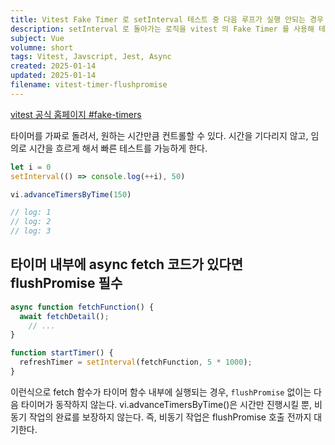```yaml
---
title: Vitest Fake Timer 로 setInterval 테스트 중 다음 루프가 실행 안되는 경우
description: setInterval 로 돌아가는 로직을 vitest 의 Fake Timer 를 사용해 테스트. fetch 함수가 포함된 interval 로직은 flushPromise 없이 다음 루프가 돌지 않음.
subject: Vue
volumne: short
tags: Vitest, Javscript, Jest, Async
created: 2025-01-14
updated: 2025-01-14
filename: vitest-timer-flushpromise
---
```


[vitest 공식 홈페이지 #fake-timers](https://vitest.dev/api/vi#fake-timers)

타이머를 가짜로 돌려서, 원하는 시간만큼 컨트롤할 수 있다. 시간을 기다리지 않고, 임의로 시간을 흐르게 해서 빠른 테스트를 가능하게 한다.

```ts
let i = 0
setInterval(() => console.log(++i), 50)

vi.advanceTimersByTime(150)

// log: 1
// log: 2
// log: 3
```

## 타이머 내부에 async fetch 코드가 있다면 flushPromise 필수

```ts
async function fetchFunction() {
  await fetchDetail();
	// ...
}

function startTimer() {
  refreshTimer = setInterval(fetchFunction, 5 * 1000);
}
```

이런식으로 fetch 함수가 타이머 함수 내부에 실행되는 경우, `flushPromise` 없이는 다음 타이머가 동작하지 않는다. vi.advanceTimersByTime()은 시간만 진행시킬 뿐, 비동기 작업의 완료를 보장하지 않는다. 즉, 비동기 작업은 flushPromise 호출 전까지 대기한다. 




